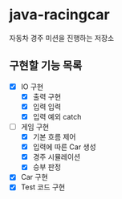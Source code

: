 # java-racingcar
자동차 경주 미션을 진행하는 저장소

## 구현할 기능 목록

* [x] IO 구현
  * [x] 출력 구현
  * [x] 입력 입력
  * [x] 입력 예외 catch
* [ ] 게임 구현
  * [x] 기본 흐름 제어
  * [x] 입력에 따른 Car 생성
  * [x] 경주 시뮬레이션
  * [x] 승부 판정
* [x] Car 구현
* [x] Test 코드 구현

